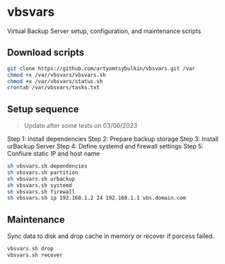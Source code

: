 # vbsvars

Virtual Backup Server setup, configuration, and maintenance scripts

## Download scripts

```bash
git clone https://github.com/artyomtsybulkin/vbsvars.git /var
chmod +x /var/vbsvars/vbsvars.sh
chmod +x /var/vbsvars/status.sh
crontab /var/vbsvars/tasks.txt
```

## Setup sequence

> Update after some tests on 03/06/2023

Step 1: Install dependencies
Step 2: Prepare backup storage
Step 3: Install urBackup Server
Step 4: Define systemd and firewall settings
Step 5: Confiure static IP and host name

```bash
sh vbsvars.sh dependencies
sh vbsvars.sh partition
sh vbsvars.sh urbackup
sh vbsvars.sh systemd
sh vbsvars.sh firewall
sh vbsvars.sh ip 192.168.1.2 24 192.168.1.1 vbs.domain.com
```

## Maintenance

Sync data to disk and drop cache in memory or recover if porcess failed.
```bash
vbsvars.sh drop
vbsvars.sh recover
```

